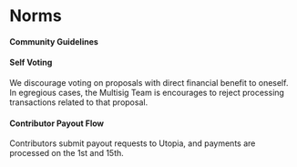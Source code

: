 # Norms
#### Community Guidelines

#### Self Voting
We discourage voting on proposals with direct financial benefit to oneself.  In egregious cases, the Multisig Team is encourages to reject processing transactions related to that proposal.

#### Contributor Payout Flow
Contributors submit payout requests to Utopia, and payments are processed on the 1st and 15th.

